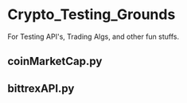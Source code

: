 # Crypto_Testing_Grounds
For Testing API's, Trading Algs, and other fun stuffs.

## coinMarketCap.py


## bittrexAPI.py
